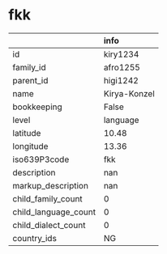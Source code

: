 # fkk
|                      | info         |
|:---------------------|:-------------|
| id                   | kiry1234     |
| family_id            | afro1255     |
| parent_id            | higi1242     |
| name                 | Kirya-Konzel |
| bookkeeping          | False        |
| level                | language     |
| latitude             | 10.48        |
| longitude            | 13.36        |
| iso639P3code         | fkk          |
| description          | nan          |
| markup_description   | nan          |
| child_family_count   | 0            |
| child_language_count | 0            |
| child_dialect_count  | 0            |
| country_ids          | NG           |